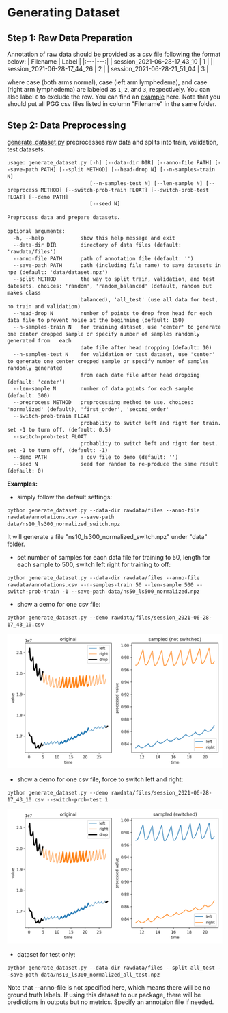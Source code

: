 # Generating Dataset 
## Step 1: Raw Data Preparation 
Annotation of raw data should be provided as a _csv_ file following the format below:
| Filename | Label |
|:---|---:|
| session_2021-06-28-17_43_10 | 1 |
| session_2021-06-28-17_44_26 | 2 |
| session_2021-06-28-21_51_04 | 3 |

where case (both arms normal), case (left arm lymphedema), and case (right arm lymphedema) are labeled as `1`, `2`, and `3`, respectively. You can also label `0` to exclude the row. You can find an [example](https://github.com/Rescue-Heroes/LimbRescueML/blob/main/rawdata/annotations.csv) here.
Note that you should put all PGG csv files listed in column "Filename" in the same folder.

## Step 2: Data Preprocessing
[generate_dataset.py](https://github.com/Rescue-Heroes/LimbRescueML/blob/main/generate_dataset.py) preprocesses raw data and splits into train, validation, test datasets. 
```
usage: generate_dataset.py [-h] [--data-dir DIR] [--anno-file PATH] [--save-path PATH] [--split METHOD] [--head-drop N] [--n-samples-train N]
                           [--n-samples-test N] [--len-sample N] [--preprocess METHOD] [--switch-prob-train FLOAT] [--switch-prob-test FLOAT] [--demo PATH]
                           [--seed N]

Preprocess data and prepare datasets.

optional arguments:
  -h, --help            show this help message and exit
  --data-dir DIR        directory of data files (default: 'rawdata/files')
  --anno-file PATH      path of annotation file (default: '')
  --save-path PATH      path (including file name) to save datesets in npz (default: 'data/dataset.npz')
  --split METHOD        the way to split train, validation, and test datesets. choices: 'random', 'random_balanced' (default, random but makes class
                        balanced), 'all_test' (use all data for test, no train and validation)
  --head-drop N         number of points to drop from head for each data file to prevent noise at the beginning (default: 150)
  --n-samples-train N   for training dataset, use 'center' to generate one center cropped sample or specify number of samples randomly generated from   each
                        date file after head dropping (default: 10)
  --n-samples-test N    for validation or test dataset, use 'center' to generate one center cropped sample or specify number of samples randomly generated
                        from each date file after head dropping (default: 'center')
  --len-sample N        number of data points for each sample (default: 300)
  --preprocess METHOD   preprocessing method to use. choices: 'normalized' (default), 'first_order', 'second_order'
  --switch-prob-train FLOAT
                        probablity to switch left and right for train. set -1 to turn off. (default: 0.5)
  --switch-prob-test FLOAT
                        probablity to switch left and right for test. set -1 to turn off, (default: -1)
  --demo PATH           a csv file to demo (default: '')
  --seed N              seed for random to re-produce the same result (default: 0)
```

**Examples:**
- simply follow the default settings:
```
python generate_dataset.py --data-dir rawdata/files --anno-file rawdata/annotations.csv --save-path data/ns10_ls300_normalized_switch.npz
```
It will generate a file "ns10_ls300_normalized_switch.npz" under "data" folder.
- set number of samples for each data file for training to 50, length for each sample to 500, switch left right for training to off:
```
python generate_dataset.py --data-dir rawdata/files --anno-file rawdata/annotations.csv --n-samples-train 50 --len-sample 500 --switch-prob-train -1 --save-path data/ns50_ls500_normalized.npz
```
- show a demo for one csv file:
```
python generate_dataset.py --demo rawdata/files/session_2021-06-28-17_43_10.csv
```

<p align="center"><img src="../figures/preprocessing_demo.png" width="800"></p>

- show a demo for one csv file, force to switch left and right:

```
python generate_dataset.py --demo rawdata/files/session_2021-06-28-17_43_10.csv --switch-prob-test 1
```

<p align="center"><img src="../figures/preprocessing_demo_switch.png" width="800"></p>

- dataset for test only:

```
python generate_dataset.py --data-dir rawdata/files --split all_test --save-path data/ns10_ls300_normalized_all_test.npz
```
Note that --anno-file is not specified here, which means there will be no ground truth labels. If using this dataset to our package, there will be predictions in outputs but no metrics. Specify an annotaion file if needed. 